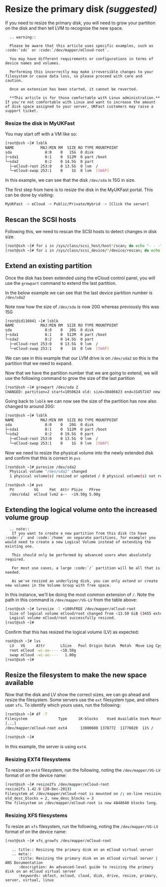# Resize the primary disk *(suggested)*

If you need to resize the primary disk, you will need to grow your partition on the disk and then tell LVM to recognise the new space.

```
  .. warning::

  Please be aware that this article uses specific examples, such as :code:`sdc` or :code:`/dev/mapper/eCloud-root`.

  You may have different requirements or configurations in terms of device names and volumes.

  Performing this incorrectly may make irreversible changes to your filesystem or cause data loss, so please proceed with care and caution.

  Once an extension has been started, it cannot be reverted.

  **This article is for those comfortable with Linux administration.** If you're not comfortable with Linux and want to increase the amount of disk space assigned to your server, UKFast customers may raise a support ticket.
```

### Resize the disk in MyUKFast

You may start off with a VM like so:

```bash
[root@ssh ~]# lsblk
NAME            MAJ:MIN RM  SIZE RO TYPE MOUNTPOINT
sda               8:0    0   15G  0 disk
├─sda1            8:1    0  512M  0 part /boot
└─sda2            8:2    0 14.5G  0 part
  ├─eCloud-root 253:0    0 13.5G  0 lvm  /
  └─eCloud-swap 253:1    0    1G  0 lvm  [SWAP]
```

In this example, we can see that the disk `/dev/sda` is 15G in size.

The first step from here is to resize the disk in the MyUKFast portal. This can be done by visiting:

```bash
MyUKFast -> eCloud -> Public/Private/Hybrid -> [Click the server]
```
## Rescan the SCSI hosts

Following this, we need to rescan the SCSI hosts to detect changes in disk size.

```bash
[root@ssh ~]# for i in /sys/class/scsi_host/host*/scan; do echo "- - -" > $i; done
[root@ssh ~]# for i in /sys/class/scsi_device/*/device/rescan; do echo "1" > $i; done
```

## Extend an existing partition

Once the disk has been extended using the eCloud control panel, you will use the `growpart` command to extend the last partition.

In the below example we can see that the last device partition number is `/dev/sda2`

Note now how the size of `/dev/sda` is now 20G whereas previously this was 15G

```bash
[root@id116041 ~]# lsblk
NAME            MAJ:MIN RM  SIZE RO TYPE MOUNTPOINT
sda               8:0    0   20G  0 disk
├─sda1            8:1    0  512M  0 part /boot
└─sda2            8:2    0 14.5G  0 part
  ├─eCloud-root 253:0    0 13.5G  0 lvm  /
  └─eCloud-swap 253:1    0    1G  0 lvm  [SWAP]
```
We can see in this example that our LVM drive is on `/dev/sda2` so this is the partition that we need to expand.

Now that we have the partition number that we are going to extend, we will use the following command to grow the size of the last partition

```bash
[root@ssh ~]# growpart /dev/sda 2
CHANGED: partition=2 start=1050624 old: size=30406623 end=31457247 new: size=40892383 end=41943007
```

Going back to `lsblk` we can now see the size of the partition has now also changed to around 20G:

```bash
[root@ssh ~]# lsblk
NAME            MAJ:MIN RM  SIZE RO TYPE MOUNTPOINT
sda               8:0    0   20G  0 disk
├─sda1            8:1    0  512M  0 part /boot
└─sda2            8:2    0 19.5G  0 part
  ├─eCloud-root 253:0    0 13.5G  0 lvm  /
  └─eCloud-swap 253:1    0    1G  0 lvm  [SWAP]
```
Now we need to resize the physical volume into the newly extended disk and confirm that this is correct in `pvs`

```bash
[root@ssh ~]# pvresize /dev/sda2
  Physical volume "/dev/sda2" changed
  1 physical volume(s) resized or updated / 0 physical volume(s) not resized
```

```bash
[root@ssh ~]# pvs
  PV         VG     Fmt  Attr PSize   PFree
  /dev/sda2  eCloud lvm2 a--  <19.50g 5.00g
```

## Extending the logical volume onto the increased volume group

```
  .. note::
   If you want to create a new partition from this disk (to have :code:`/` and :code:`/home` on separate partitions, for example) you would need to create a new Logical Volume instead of extending the existing one.

   This should only be performed by advanced users when absolutely required.

   For most use cases, a large :code:`/` partition will be all that is needed.

   As we've resized an underlying disk, you can only extend or create new volumes in the Volume Group with free space.
```

In this instance, we'll be doing the most common extension of `/`. Note the path in this command is `/dev/mapper/VG-LV` from the table above:

```bash
[root@ssh ~]# lvresize -l +100%FREE /dev/mapper/eCloud-root
  Size of logical volume eCloud/root changed from <13.50 GiB (3455 extents) to <18.50 GiB (4735 extents).
  Logical volume eCloud/root successfully resized.
[root@ssh ~]#
```

Confirm that this has resized the logical volume (LV) as expected:

```bash
root@ssh ~]# lvs
  LV   VG     Attr       LSize   Pool Origin Data%  Meta%  Move Log Cpy%Sync Convert
  root eCloud -wi-ao---- <18.50g
  swap eCloud -wi-ao----   1.00g
[root@ssh ~]#
```

## Resize the filesystem to make the new space available

Now that the disk and LV show the correct sizes, we can go ahead and resize the filesystem. Some servers use the `ext` filesystem type, and others user `xfs`. To identify which yours uses, run the following:

```bash
[root@ssh ~]# df -T
Filesystem              Type     1K-blocks    Used Available Use% Mounted on
[...]
/dev/mapper/eCloud-root ext4      13800600 1378772  11776020  11% /

[root@ssh ~]#
```

In this example, the server is using `ext4`.

### Resizing EXT4 filesystems

To resize an `ext4` filesystem, run the following, noting the `/dev/mapper/VG-LV` format of on the device name:

```bash
[root@ssh ~]# resize2fs /dev/mapper/eCloud-root
resize2fs 1.42.9 (28-Dec-2013)
Filesystem at /dev/mapper/eCloud-root is mounted on /; on-line resizing required
old_desc_blocks = 2, new_desc_blocks = 3
The filesystem on /dev/mapper/eCloud-root is now 4848640 blocks long.
```

### Resizing XFS filesystems

To resize an `xfs` filesystem, run the following, noting the `/dev/mapper/VG-LV` format of on the device name:

```bash
[root@ssh ~]# xfs_growfs /dev/mapper/eCloud-root
```

```eval_rst
   .. title:: Resizing the primary disk on an eCloud virtual server
   .. meta::
      :title: Resizing the primary disk on an eCloud virtual server | ANS Documentation
      :description: An advanced-level guide to resizing the primary disk on an eCloud virtual server
      :keywords: ukfast, ecloud, cloud, disk, drive, resize, primary, server, virtual, linux
```
